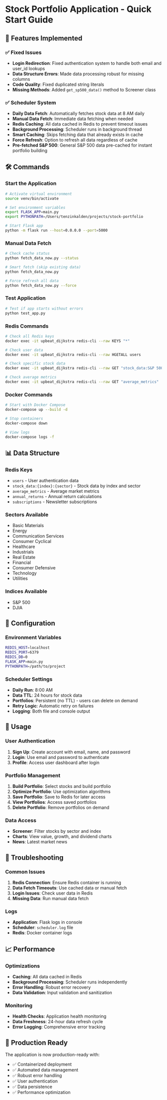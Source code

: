 # Stock Portfolio Application - Quick Start Guide

## 🚀 Features Implemented

### ✅ **Fixed Issues**
- **Login Redirection**: Fixed authentication system to handle both email and user_id lookups
- **Data Structure Errors**: Made data processing robust for missing columns
- **Code Quality**: Fixed duplicated string literals
- **Missing Methods**: Added `get_sp500_data()` method to Screener class

### ✅ **Scheduler System**
- **Daily Data Fetch**: Automatically fetches stock data at 8 AM daily
- **Manual Data Fetch**: Immediate data fetching when needed
- **Redis Caching**: All data cached in Redis to prevent timeout issues
- **Background Processing**: Scheduler runs in background thread
- **Smart Caching**: Skips fetching data that already exists in cache
- **Force Refresh**: Option to refresh all data regardless of cache
- **Pre-fetched S&P 500**: General S&P 500 data pre-cached for instant portfolio building

## 🛠️ Commands

### **Start the Application**
```bash
# Activate virtual environment
source venv/bin/activate

# Set environment variables
export FLASK_APP=main.py
export PYTHONPATH=/Users/tenzinkalden/projects/stock-portfolio

# Start Flask app
python -m flask run --host=0.0.0.0 --port=5000
```

### **Manual Data Fetch**
```bash
# Check cache status
python fetch_data_now.py --status

# Smart fetch (skip existing data)
python fetch_data_now.py

# Force refresh all data
python fetch_data_now.py --force
```

### **Test Application**
```bash
# Test if app starts without errors
python test_app.py
```

### **Redis Commands**
```bash
# Check all Redis keys
docker exec -it upbeat_dijkstra redis-cli --raw KEYS "*"

# Check user data
docker exec -it upbeat_dijkstra redis-cli --raw HGETALL users

# Check specific stock data
docker exec -it upbeat_dijkstra redis-cli --raw GET "stock_data:S&P 500:Technology"

# Check average metrics
docker exec -it upbeat_dijkstra redis-cli --raw GET "average_metrics"
```

### **Docker Commands**
```bash
# Start with Docker Compose
docker-compose up --build -d

# Stop containers
docker-compose down

# View logs
docker-compose logs -f
```

## 📊 Data Structure

### **Redis Keys**
- `users` - User authentication data
- `stock_data:{index}:{sector}` - Stock data by index and sector
- `average_metrics` - Average market metrics
- `annual_returns` - Annual return calculations
- `subscriptions` - Newsletter subscriptions

### **Sectors Available**
- Basic Materials
- Energy
- Communication Services
- Consumer Cyclical
- Healthcare
- Industrials
- Real Estate
- Financial
- Consumer Defensive
- Technology
- Utilities

### **Indices Available**
- S&P 500
- DJIA

## 🔧 Configuration

### **Environment Variables**
```bash
REDIS_HOST=localhost
REDIS_PORT=6379
REDIS_DB=0
FLASK_APP=main.py
PYTHONPATH=/path/to/project
```

### **Scheduler Settings**
- **Daily Run**: 8:00 AM
- **Data TTL**: 24 hours for stock data
- **Portfolios**: Persistent (no TTL) - users can delete on demand
- **Retry Logic**: Automatic retry on failures
- **Logging**: Both file and console output

## 🎯 Usage

### **User Authentication**
1. **Sign Up**: Create account with email, name, and password
2. **Login**: Use email and password to authenticate
3. **Profile**: Access user dashboard after login

### **Portfolio Management**
1. **Build Portfolio**: Select stocks and build portfolio
2. **Optimize Portfolio**: Use optimization algorithms
3. **Save Portfolio**: Save to Redis for later access
4. **View Portfolios**: Access saved portfolios
5. **Delete Portfolio**: Remove portfolios on demand

### **Data Access**
- **Screener**: Filter stocks by sector and index
- **Charts**: View value, growth, and dividend charts
- **News**: Latest market news

## 🐛 Troubleshooting

### **Common Issues**
1. **Redis Connection**: Ensure Redis container is running
2. **Data Fetch Timeouts**: Use cached data or manual fetch
3. **Login Issues**: Check user data in Redis
4. **Missing Data**: Run manual data fetch

### **Logs**
- **Application**: Flask logs in console
- **Scheduler**: `scheduler.log` file
- **Redis**: Docker container logs

## 📈 Performance

### **Optimizations**
- **Caching**: All data cached in Redis
- **Background Processing**: Scheduler runs independently
- **Error Handling**: Robust error recovery
- **Data Validation**: Input validation and sanitization

### **Monitoring**
- **Health Checks**: Application health monitoring
- **Data Freshness**: 24-hour data refresh cycle
- **Error Logging**: Comprehensive error tracking

## 🚀 Production Ready

The application is now production-ready with:
- ✅ Containerized deployment
- ✅ Automated data management
- ✅ Robust error handling
- ✅ User authentication
- ✅ Data persistence
- ✅ Performance optimization 